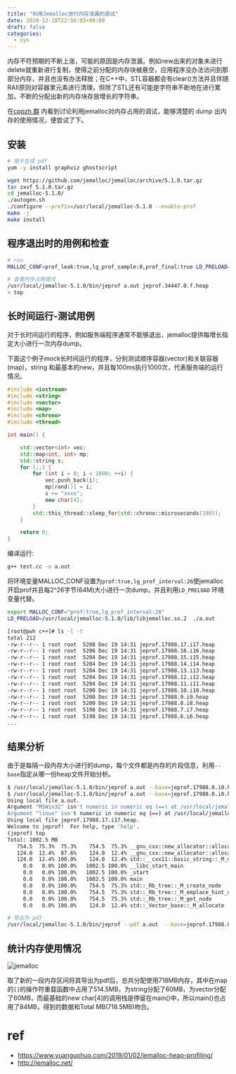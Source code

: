 ```yaml
---
title: "利用Jemalloc进行内存泄漏的调试"
date: 2020-12-18T22:56:03+08:00
draft: false
categories:
  - sys
---
```


内存不符预期的不断上涨，可能的原因是内存泄漏，例如new出来的对象未进行delete就重新进行复制，使得之前分配的内存块被悬空，应用程序没办法访问到那部分内存，并且也没有办法释放；在C++中，STL容器都会有clear()方法并且伴随RAII原则对容器里元素进行清理，但除了STL还有可能是字符串不断地在进行累加，不断的分配出新的内存块存放增长的字符串。

在[cppzh 群](https://tgram.io/zh/group/2305/cpluspluszh) 内看到讨论利用jemalloc对内存占用的调试，能够清楚的 dump 出内存的使用情况，便尝试了下。

## 安装

``` bash
# 用于生成 pdf
yum -y install graphviz ghostscript

wget https://github.com/jemalloc/jemalloc/archive/5.1.0.tar.gz
tar zxvf 5.1.0.tar.gz
cd jemalloc-5.1.0/
./autogen.sh
./configure --prefix=/usr/local/jemalloc-5.1.0 --enable-prof
make -j
make install
```

## 程序退出时的用例和检查

``` bash
# run
MALLOC_CONF=prof_leak:true,lg_prof_sample:0,prof_final:true LD_PRELOAD=/usr/local/jemalloc-5.1.0/lib/libjemalloc.so.2  ./a.out

# 查看内存占用情况
/usr/local/jemalloc-5.1.0/bin/jeprof a.out jeprof.34447.0.f.heap
> top
```


## 长时间运行-测试用例

对于长时间运行的程序，例如服务端程序通常不能够退出，jemalloc提供每增长指定大小进行一次内存dump。

下面这个例子mock长时间运行的程序，分别测试顺序容器(vector)和关联容器(map)，string 和最基本的new，并且每100ms执行1000次，代表服务端的运行情况。

``` c++
#include <iostream>
#include <string>
#include <vector>
#include <map>
#include <chrono>
#include <thread>

int main() {

    std::vector<int> vec;
    std::map<int, int> mp;
    std::string s;
    for (;;) {
        for (int i = 0; i < 1000; ++i) {
            vec.push_back(i);
            mp[rand()] = i;
            s += "xxxx";
            new char[4];
        }
        std::this_thread::sleep_for(std::chrono::microseconds(100));
    }

    return 0;
}
```

编译运行:
``` bash
g++ test.cc -o a.out
```

将环境变量MALLOC_CONF设置为`prof:true,lg_prof_interval:26`使jemalloc开启prof并且每2^26字节(64M)大小进行一次dump，并且利用`LD_PRELOAD` 环境变量代替。

``` bash
export MALLOC_CONF="prof:true,lg_prof_interval:26"
LD_PRELOAD=/usr/local/jemalloc-5.1.0/lib/libjemalloc.so.2  ./a.out

[root@pwh c++]# ls -l -t
total 212
-rw-r--r-- 1 root root  5208 Dec 19 14:31 jeprof.17988.17.i17.heap
-rw-r--r-- 1 root root  5206 Dec 19 14:31 jeprof.17988.16.i16.heap
-rw-r--r-- 1 root root  5204 Dec 19 14:31 jeprof.17988.15.i15.heap
-rw-r--r-- 1 root root  5204 Dec 19 14:31 jeprof.17988.14.i14.heap
-rw-r--r-- 1 root root  5204 Dec 19 14:31 jeprof.17988.13.i13.heap
-rw-r--r-- 1 root root  5204 Dec 19 14:31 jeprof.17988.12.i12.heap
-rw-r--r-- 1 root root  5204 Dec 19 14:31 jeprof.17988.11.i11.heap
-rw-r--r-- 1 root root  5200 Dec 19 14:31 jeprof.17988.10.i10.heap
-rw-r--r-- 1 root root  5200 Dec 19 14:31 jeprof.17988.9.i9.heap
-rw-r--r-- 1 root root  5200 Dec 19 14:31 jeprof.17988.8.i8.heap
-rw-r--r-- 1 root root  5198 Dec 19 14:31 jeprof.17988.7.i7.heap
-rw-r--r-- 1 root root  5198 Dec 19 14:31 jeprof.17988.6.i6.heap
...
```

## 结果分析

由于是每隔一段内存大小进行的dump，每个文件都是内存的片段信息，利用`--base`指定从哪一份heap文件开始分析。

``` bash
$ /usr/local/jemalloc-5.1.0/bin/jeprof a.out --base=jeprof.17988.0.i0.heap  jeprof.17988.17.i17.heap
$ /usr/local/jemalloc-5.1.0/bin/jeprof a.out --base=jeprof.17988.0.i0.heap  jeprof.17988.17.i17.heap
Using local file a.out.
Argument "MSWin32" isn't numeric in numeric eq (==) at /usr/local/jemalloc-5.1.0/bin/jeprof line 5123.
Argument "linux" isn't numeric in numeric eq (==) at /usr/local/jemalloc-5.1.0/bin/jeprof line 5123.
Using local file jeprof.17988.17.i17.heap.
Welcome to jeprof!  For help, type 'help'.
(jeprof) top
Total: 1002.5 MB
   754.5  75.3%  75.3%    754.5  75.3% __gnu_cxx::new_allocator::allocate@4031fc
   124.0  12.4%  87.6%    124.0  12.4% __gnu_cxx::new_allocator::allocate@402fac
   124.0  12.4% 100.0%    124.0  12.4% std::__cxx11::basic_string::_M_mutate
     0.0   0.0% 100.0%   1002.5 100.0% __libc_start_main
     0.0   0.0% 100.0%   1002.5 100.0% _start
     0.0   0.0% 100.0%   1002.5 100.0% main
     0.0   0.0% 100.0%    754.5  75.3% std::_Rb_tree::_M_create_node
     0.0   0.0% 100.0%    754.5  75.3% std::_Rb_tree::_M_emplace_hint_unique
     0.0   0.0% 100.0%    754.5  75.3% std::_Rb_tree::_M_get_node
     0.0   0.0% 100.0%    124.0  12.4% std::_Vector_base::_M_allocate

# 导出为 pdf
/usr/local/jemalloc-5.1.0/bin/jeprof --pdf a.out  --base=jeprof.17988.0.i0.heap jeprof.17988.17.i17.heap   > a.pdf
```

## 统计内存使用情况

![jemalloc](/images/program/jemalloc.png)

取了新的一段内存区间将其导出为pdf后，总共分配使用718MB内存，其中在map的`[]`的操作符重载函数中占用了514.5MB，为string分配了60MB，为vector分配了60MB，而最基础的new char[4]的调用栈是停留在main()中，所以main()也占用了84MB，得到的数据和Total MB(718.5MB)吻合。

# ref

- https://www.yuanguohuo.com/2019/01/02/jemalloc-heap-profiling/
- http://jemalloc.net/